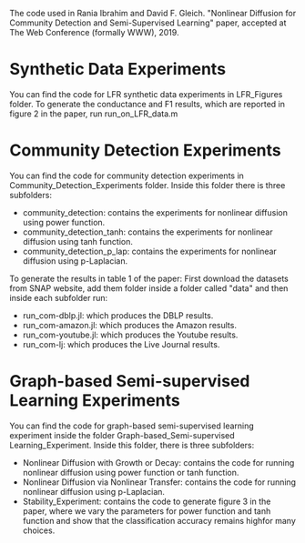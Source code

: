 The code used in Rania Ibrahim and David F. Gleich. "Nonlinear Diffusion for Community Detection and Semi-Supervised Learning" paper, accepted at The Web Conference (formally WWW), 2019.

# Synthetic Data Experiments

You can find the code for LFR synthetic data experiments in LFR_Figures folder.
To generate the conductance and F1 results, which are reported in figure 2 in the paper, run run_on_LFR_data.m

# Community Detection Experiments

You can find the code for community detection experiments in Community_Detection_Experiments folder. Inside this folder there is three subfolders:

- community_detection: contains the experiments for nonlinear diffusion using power function.
- community_detection_tanh: contains the experiments for nonlinear diffusion using tanh function.
- community_detection_p_lap: contains the experiments for nonlinear diffusion using p-Laplacian.

To generate the results in table 1 of the paper: First download the datasets from SNAP website, add them folder inside a folder called "data" and then inside each subfolder run:

- run_com-dblp.jl: which produces the DBLP results.
- run_com-amazon.jl: which produces the Amazon results.
- run_com-youtube.jl: which produces the Youtube results.
- run_com-lj: which produces the Live Journal results.

# Graph-based Semi-supervised Learning Experiments

You can find the code for graph-based semi-supervised learning experiment inside the folder Graph-based_Semi-supervised Learning_Experiment. Inside this folder, there is three subfolders:

- Nonlinear Diffusion with Growth or Decay: contains the code for running nonlinear diffusion using power function or tanh function.
- Nonlinear Diffusion via Nonlinear Transfer: contains the code for running nonlinear diffusion using p-Laplacian.
- Stability_Experiment: contains the code to generate figure 3 in the paper, where we vary the parameters for power function and tanh function and show that the classification accuracy remains highfor many choices.




